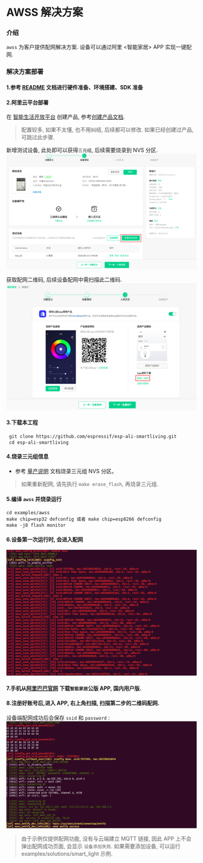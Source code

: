 # AWSS 解决方案

### 介绍
`awss` 为客户提供配网解决方案. 设备可以通过阿里 <智能家居> APP 实现一键配网.

### 解决方案部署
#### 1.参考 [README](../../README.md) 文档进行硬件准备、环境搭建、SDK 准备

#### 2.阿里云平台部署  
在 [智能生活开放平台](https://living.aliyun.com/#/) 创建产品, 参考[创建产品文档](https://living.aliyun.com/doc#readygo.html).
> 配置较多, 如果不太懂, 也不用纠结, 后续都可以修改.
> 如果已经创建过产品, 可跳过此步骤.

新增测试设备, 此处即可以获得`三元组`, 后续需要烧录到 NVS 分区.
![](_static/p2.png)

获取配网二维码, 后续设备配网中需扫描此二维码.
![](_static/p3.png)


#### 3.下载本工程
   ```
    git clone https://github.com/espressif/esp-ali-smartliving.git
    cd esp-ali-smartliving
   ```

#### 4.烧录三元组信息  
- 参考 [量产说明](../../config/mass_mfg/README.md) 文档烧录三元组 NVS 分区。

> 如果重新配网, 请先执行 `make erase_flash`, 再烧录三元组.

#### 5.编译 `awss` 并烧录运行
```
cd examples/awss
make chip=esp32 defconfig 或者 make chip=esp8266 defconfig
make -j8 flash monitor
```

#### 6.设备第一次运行时, 会进入配网

![](_static/p4.png)

#### 7.手机从[阿里巴巴官网](https://living.aliyun.com/doc#muti-app.html) 下载`智能家居`公版 APP, 国内用户版.

#### 8.注册好账号后,进入 APP, 右上角扫描, 扫描第二步的二维码配网.  
设备端配网成功后会保存 `ssid` 和 `password` :
![](_static/p5.png)

> 由于示例仅提供配网功能, 没有与云端建立 MQTT 链接, 因此 APP 上不会弹出配网成功页面, 会显示 `设备添加失败`. 如果需要添加设备, 可以运行 examples/solutions/smart_light 示例.